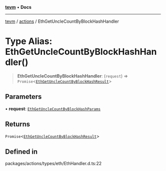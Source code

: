 [**tevm**](../../README.md) • **Docs**

***

[tevm](../../modules.md) / [actions](../README.md) / EthGetUncleCountByBlockHashHandler

# Type Alias: EthGetUncleCountByBlockHashHandler()

> **EthGetUncleCountByBlockHashHandler**: (`request`) => `Promise`\<[`EthGetUncleCountByBlockHashResult`](EthGetUncleCountByBlockHashResult.md)\>

## Parameters

• **request**: [`EthGetUncleCountByBlockHashParams`](EthGetUncleCountByBlockHashParams.md)

## Returns

`Promise`\<[`EthGetUncleCountByBlockHashResult`](EthGetUncleCountByBlockHashResult.md)\>

## Defined in

packages/actions/types/eth/EthHandler.d.ts:22
